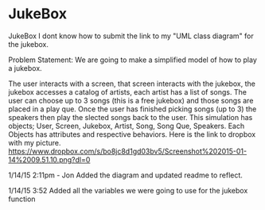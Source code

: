 # JukeBox
JukeBox
 I dont know how to submit the link to my "UML class diagram" for the jukebox. 
 
 Problem Statement:
 We are going to make a simplified model of how to play a jukebox.
 
The user interacts with a screen, that screen interacts with the jukebox, the jukebox accesses a catalog of artists, each artist has a list of songs. The user can choose up to 3 songs (this is a free jukebox) and those songs are placed in a play que. Once the user has finished picking songs (up to 3) the speakers then play the slected songs back to the user.
This simulation has objects; User, Screen, Jukebox, Artist, Song, Song Que, Speakers. Each Objects has attributes and respective behaviors.
Here is the link to dropbox with my picture.
https://www.dropbox.com/s/bo8jc8d1gd03bv5/Screenshot%202015-01-14%2009.51.10.png?dl=0


1/14/15 2:11pm - Jon
Added the diagram and updated readme to reflect.

1/14/15 3:52 Added all the variables we were going to use for the jukebox function

